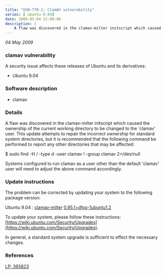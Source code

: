 ```yaml
---
title: "USN-770-1: ClamAV vulnerability"
series: [ ubuntu-9.04]
date: 2009-05-04 12:00:00
description: |
    A flaw was discovered in the clamav-milter initscript which caused the ownership of the current working directory to be changed to the &#39;clamav&#39; user. This update attempts to repair the incorrect ownership for standard system directories, but it is recommended that the following command be performed to report any other directories that may be affected:
--- 
```

 
 

*04 May 2009*

### clamav vulnerability

A security issue affects these releases of Ubuntu and its derivatives:

* Ubuntu 9.04

### Software description

* clamav 

### Details

A flaw was discovered in the clamav-milter initscript which caused the ownership of the current working directory to be changed to the &#39;clamav&#39; user. This update attempts to repair the incorrect ownership for standard system directories, but it is recommended that the following command be performed to report any other directories that may be affected:

 $ sudo find -H / -type d -user clamav \! -group clamav 2&gt;/dev/null

Systems configured to run clamav as a user other than the default &#39;clamav&#39; user will need to adjust the above command accordingly. 

### Update instructions

The problem can be corrected by updating your system to the following package version:

Ubuntu 9.04
 : [clamav-milter](https://launchpad.net/ubuntu/+source/clamav) <span> [0.95.1+dfsg-1ubuntu1.2](https://launchpad.net/ubuntu/+source/clamav/0.95.1+dfsg-1ubuntu1.2) </span> 

To update your system, please follow these instructions: [https://wiki.ubuntu.com/Security/Upgrades](https://wiki.ubuntu.com/Security/Upgrades).

In general, a standard system upgrade is sufficient to effect the necessary changes. 

### References

 
 [LP: 365823](https://launchpad.net/bugs/365823)
 

